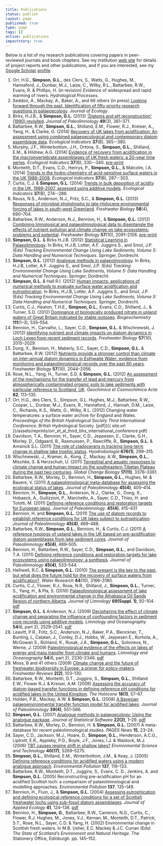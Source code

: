 ```yaml
---
title: Publications
status: publish
layout: page
published: true
type: page
tags: []
active: publications
impactstory: true
---
```


Below is a list of my research publications covering papers in peer-reviewed journals and book chapters. See my institution [web site](http://www.ucl.ac.uk/~ucfagls/) for details of project reports and other publications, and if you are interested, see my [Google Scholar](http://scholar.google.com) [profile](http://scholar.google.co.uk/citations?user=BFuK-JEAAAAJ).

1.  Orr, H.G., **Simpson, G.L.**, des Clers, S., Watts, G., Hughes, M.,
    Hannaford, J., Dunbar, M.J., Laize, C., Wilby, R.L., Battarbee,
    R.W., Evans, R. & Phillips, H. (in revision) Evidence of widespread
    and rapid warming of rivers. *Hydrological Processes*.
1. Seddon, A., Mackay, A., Baker, A., and 66 others (in press) [Looking forward through the past. Identification of fifty priority research questions in palaeoecology](http://doi.org/10.1111/1365-2745.12195). *Journal of Ecology*.
1. Birks, H.J.B., & **Simpson, G.L.** (2013) ['Diatoms and pH reconstruction' (1990) revisited](http://dx.doi.org/10.1007/s10933-013-9697-7). *Journal of Paleolimnology* **49**(3), 361&ndash;371.
1. Battarbee, R.W., **Simpson, G.L.**, Shilland, E.M., Flower, R.J., Kreiser, A., Yang, H., & Clarke, G. (2014) [Recovery of UK lakes from acidification: An assessment using combined palaeoecological and contemporary diatom assemblage data](http://dx.doi.org/10.1016/j.ecolind.2012.10.024). *Ecological Indicators* **37**(B), 365--380.
3.  Murphy, J.F., Winterbottom, J.H., Ortona, S., **Simpson, G.L.**,
    Shilland, E.M., & Hildrew, A.G. (2014) [Evidence of recovery
    from acidification in the macroinvertebrate assemblages of UK fresh
    waters: a 20&ndash;year time
    series](http://dx.doi.org/10.1016/j.ecolind.2012.07.009).
    *Ecological Indicators* **37**(B), 330--340.
    [pre-print](http://www.ucl.ac.uk/~ucfagls/papers/murphy_et_al_ecological_indicators_revised_green.pdf)
5.  Monteith, D.T., Evans, C.D., Henrys, P., **Simpson, G.L.**, &
    Malcolm, I.A. (2014) [Trends in the hydro-chemistry of
    acid-sensitive surface waters in the UK
    1988&ndash;2008](http://dx.doi.org/10.1016/j.ecolind.2012.08.013).
    *Ecological Indicators* **37**(B), 287--303.
6.  Curtis, C.J. & **Simpson, G.L.** (2014) [Trends in bulk
    deposition of acidity in the UK, 1988&ndash;2007, assessed using additive
    models](http://dx.doi.org/10.1016/j.ecolind.2012.10.023).
    *Ecological Indicators* **37**(B), 274--286.
4.  Reuss, N.S., Anderson, N.J., Fritz, S.C., & **Simpson, G.L.** (2013) [Responses of microbial phototrophs to late-Holocene environmental forcing of lakes in south-west Greenland](http://dx.doi.org/10.1111/fwb.12073). *Freshwater Biology* **58**(4), 690&ndash;704.
2.  Battarbee, R.W., Anderson, N.J., Bennion, H., & **Simpson, G.L.** (2012) [Combining limnological and palaeolimnological data to disentangle the effects of nutrient pollution and climate change on lake ecosystems: problems and potential](http://dx.doi.org/10.1111/j.1365-2427.2012.02860.x). *Freshwater Biology* **57**(10), 2091&ndash;2106. [pre-print](http://www.ucl.ac.uk/~ucfagls/papers/battarbee_et_al_freshwater_biology_synthesis.pdf)
8.  **Simpson, G.L.** & Birks H.J.B. (2012) [Statistical Learning in
    Palaeolimnology](http://dx.doi.org/10.1007/978-94-007-2745-8_9). In
    Birks, H.J.B, Lotter, A.F. Juggins S., and Smol, J.P. (Eds)
    *Tracking Environmental Change Using Lake Sediments, Volume 5: Data
    Handling and Numerical Techniques*. Springer, Dordrecht.
9.  **Simpson, G.L.** (2012) [Analogue methods in
    palaeolimnology](http://dx.doi.org/10.1007/978-94-007-2745-8_15). In
    Birks, H.J.B, Lotter, A.F. Juggins S., and Smol, J.P. (Eds)
    *Tracking Environmental Change Using Lake Sediments, Volume 5: Data
    Handling and Numerical Techniques*. Springer, Dordrecht.
10. **Simpson, G.L.** & Hall R.I. (2012) [Human impacts: applications of
    numerical methods to evaluate surface water acidification and
    eutrophication](http://dx.doi.org/10.1007/978-94-007-2745-8_19). In
    Birks, H.J.B, Lotter, A.F. Juggins S., and Smol, J.P. (Eds)
    *Tracking Environmental Change Using Lake Sediments, Volume 5: Data
    Handling and Numerical Techniques*. Springer, Dordrecht.
11. Curtis, C.J., Heaton, T.H.E., **Simpson, G.L.**, Evans, C.D.,
    Shilland, J., & Turner, S.D. (2012) [Dominance of biologically
    produced nitrate in upland waters of Great Britain indicated by
    stable isotopes](http://dx.doi.org/10.1007/s10533-011-9686-8).
    *Biogeochemistry* **111**(1&ndash;3), 535&ndash;554.
12. Bennion, H., Carvalho, L., Sayer, C.D., **Simpson, G.L.** &
    Wischnewski, J. (2012) [Identifying nutrient and climate impacts on
    diatom dynamics in Loch Leven from recent sediment
    records](http://dx.doi.org/10.1111/j.1365-2427.2011.02651.x).
    *Freshwater Biology* **57**(10), 2015&ndash;2029.
13. Dong, X., Bennion, H., Maberly, S.C., Sayer, C.D., **Simpson, G.L.**
    & Battarbee, R.W. (2012) [Nutrients provide a stronger control than
    climate on inter-annual diatom dynamics in Esthwaite Water: evidence
    from monitoring and palaeolimnological records over the past 60
    years](http://dx.doi.org/10.1111/j.1365-2427.2011.02670.x).
    *Freshwater Biology* **57**(10), 2044&ndash;2056.
14. Rose, N.L., Yang, H., Turner, S.D. & **Simpson, G.L.** (2012) [An
    assessment of the mechanisms for the transfer of lead and mercury
    from atmospherically contaminated organic soils to lake sediments
    with particular reference to Scotland,
    UK](http://dx.doi.org/10.1016/j.gca.2010.12.026). *Geochimica et
    Cosmochimica Acta* **82**, 113&ndash;135.
15. Orr, H.G., des Clers, S., Simpson, G.L. Hughes, M.J., Battarbee, R.W., Cooper, L., Dunbar, M.J., Evans, R., Hannaford, J., Hannah, D.M., Laize, C., Richards, K.S., Watts, G., Wilby, R.L. (2012) Changing water temperatures: a surface water archive for England and Wales. *Proceedings of the British Hydrological Society Third International Conference*. British Hydrological Society. [pdf]({{ site.url }}/assets/reprints/orr_et_al_third_bhs_international_conference.pdf)
15. Davidson, T.A., Bennion, H., Sayer, C.D., Jeppesen, E., Clarke,
    G.H., Morley, D., Odgaard, B., Rasmussen, P., Rawcliffe, R.,
    **Simpson, G.L.** & Amsinck S.L. (2011) [The role of cladocerans in
    tracking long-term change in shallow lake trophic
    status](http://dx.doi.org/10.1007/s10750-011-0851-9).
    *Hyodrobiologia* **676(1)**, 299&ndash;315.
16. Wischnewski, J., Kramer, A., Kong, Z., Mackay, A.W., **Simpson,
    G.L.**, Mischke, S. & Herzschuh, U. (2011) [Terrestrial and aquatic
    responses to climate change and human impact on the southeastern
    Tibetan Plateau during the past two
    centuries](http://dx.doi.org/10.1111/j.1365-2486.2011.02474.x).
    *Global Change Biology* **17(11)**, 3376&ndash;3391.
17. Battarbee, R.W., Morley, D., Bennion, H., **Simpson, G.L.**, Hughes,
    M. & Bauere, V. (2011) [A palaeolimnological meta-database for
    assessing the ecological status of
    lakes](http://dx.doi.org/10.1007/s10933-010-9417-5). *Journal of
    Paleolimnology* **45(4)**, 405&ndash;414.
18. Bennion, H., **Simpson, G.L.**, Anderson, N.J., Clarke, G., Dong,
    X., Hobaeck, A., Guilizzoni, P., Marchetto, A., Sayer, C.D., Thies,
    H. and Tolotti, M. (2011) [Defining reference conditions and
    restoration targets for European
    lakes](http://dx.doi.org/10.1007/s10933-010-9418-4). *Journal of
    Paleolimnology.* **45(4)**, 415&ndash;431
19. Bennion, H. and **Simpson, G.L.** (2011) [The use of diatom records
    to establish reference conditions for UK lakes subject to
    eutrophication](http://dx.doi.org/10.1007/s10933-010-9422-8).
    *Journal of Paleolimnology* **45(4)**, 469&ndash;488.
20. Battarbee, R.W., **Simpson, G.L.**, Bennion, H., & Curtis, C.J. (2011) [A reference typology of upland lakes in the UK based on
    pre-acidification diatom assemblages from lake sediment cores](http://dx.doi.org/10.1007/s10933-010-9426-4). *Journal of  Paleolimnology* **45(4)**, 489&ndash;505.
21. Bennion, H., Battarbee, R.W., Sayer, C.D., **Simpson, G.L.**, and
    Davidson, T.A. (2011) [Defining reference conditions and restoration
    targets for lake ecosystems using palaeolimnology: a
    synthesis](http://dx.doi.org/10.1007/s10933-010-9419-3). *Journal of
    Paleolimnology* **45(4)**, 533&ndash;544.
22. Helliwell, R.C. & **Simpson, G.L.** (2010) [The present is the key
    to the past, but what does the future hold for the recovery of
    surface waters from
    acidification?](http://dx.doi.org/10.1016/j.watres.2010.02.030).
    *Water Research* **44**(10), 3166&ndash;3180.
23. Curtis, C.J., Flower, R.J., Rose, N.R., Shilland, J., **Simpson,
    G.L.**, Turner, S., Yang, H., & Pla, S. (2010) [Palaeolimnological
    assessment of lake acidification and environmental change in the
    Athabasca Oil Sands Region of northern
    Alberta](http://dx.doi.org/10.4081/jlimnol.2010.s1.92). *Journal of
    Limnology* **69(Suppl. 1)**, 92&ndash;104.
    [pdf](http://dx.doi.org/10.4081/jlimnol.2010.s1.92)
24. **Simpson, G.L.** & Anderson, N.J. (2009) [Deciphering the effect of
    climate change and separating the influence of confounding factors
    in sediment core records using additive
    models](http://www.aslo.org/lo/toc/vol_54/issue_6_part_2/2529.html).
    *Limnology and Oceanography* **54**(6, part 2), 2529&ndash;2541.
    [pdf](http://www.aslo.org/lo/toc/vol_54/issue_6_part_2/2529.pdf)
25. Leavitt, P.R., Fritz, S.C., Anderson, N.J., Baker, P.A., Blenckner,
    T., Bunting, L, Catalan, J., Conley, D.J., Hobbs, W., Jeppesen E.,
    Korhola, A., McGowan S., Rühland, K., Rusak, J.A., **Simpson,
    G.L.**, Solovieva, N., Werne, J. (2009) [Paleolimnological evidence
    of the effects on lakes of energy and mass transfer from climate and
    humans](http://www.aslo.org/lo/toc/vol_54/issue_6_part_2/2330.html).
    *Limnology and Oceanography* **54**(6, part 2), 2330&ndash;2348.
    [pdf](http://www.aslo.org/lo/toc/vol_54/issue_6_part_2/2330.pdf)
26. Moss, B and 41 others (2009) [Climate change and the future of
    freshwater biodiversity in Europe: a primer for
    policy-makers](https://www.fba.org.uk/journals/index.php/FRJ/article/view/134).
    *Freshwater Reviews* **2(2)**, 103&ndash;130.
27. Battarbee, R.W., Monteith, D.T., Juggins, S., **Simpson, G.L.**,
    Shilland E.W., Flower R.J. & Kreiser, A.M. (2008) [Assessing the
    accuracy of diatom-based transfer functions in defining reference pH
    conditions for acidified lakes in the United
    Kingdom](http://dx.doi.org/10.1177/0959683607085571). *The Holocene*
    **18(1)**, 57&ndash;67.
28. Holden, P.B., Mackay, A.W. & **Simpson, G.L.** (2008) [A Bayesian
    palaeoenvironmental transfer function model for acidified
    lakes](http://dx.doi.org/10.1007/s10933-007-9129-7). *Journal of
    Paleolimnology* **39(4)**, 551&ndash;566.
29. **Simpson, G.L.** (2007) [Analogue methods in palaeoecology: Using
    the analogue package](http://www.jstatsoft.org/v22/i02). *Journal of
    Statistical Software* **22(2)**, 1&ndash;29.
    [pdf](http://www.jstatsoft.org/v22/i02/paper)
30. Battarbee, R.W., Morley, D., Bennion, H. & **Simpson, G.L.** (2007)
    A meta-database for recent paleolimnological studies. *PAGES News*
    **15**, 23&ndash;24.
31. Sayer, C.D., Jackson, M.J., Hoare, D., **Simpson, G.L.**, Henderson, A.C.G., Liptrott, E.R., Appleby, P.G., Boyle, J.F., Jones, I.J. & Waldock, M.J. (2006) [TBT causes regime shift in shallow lakes?](http://dx.doi.org/10.1021/es060161o) *Environmental Science and Technology* **40(17)**, 5269&ndash;5275.
32. **Simpson, G.L.**, Shilland, E.M., Winterbottom, J.M., & Keay, J. (2005) [Defining reference conditions for acidified waters using a modern analogue approach](http://dx.doi.org/10.1016/j.envpol.2004.12.025). *Environmental Pollution* **137**, 119&ndash;133.
33. Battarbee, R.W., Monteith, D.T., Juggins, S., Evans, C. D., Jenkins, A. and **Simpson, G.L.** (2005) Reconstructing pre-acidification pH for an acidified Scottish loch: a comparison of palaeolimnological and modelling approaches. *Environmental Pollution* **137**, 135&ndash;149.
34. Bennion, H., Fluin, J., & **Simpson, G.L.** (2004) [Assessing eutrophication and defining ecological reference conditions for a set of Scottish freshwater lochs using sub-fossil diatom assemblages](http://dx.doi.org/10.1111/j.1365-2664.2004.00874.x). *Journal of Applied Ecology* **41**, 124&ndash;138. [pdf](http://onlinelibrary.wiley.com/doi/10.1111/j.1365-2664.2004.00874.x/pdf)
35. Bennion, H., **Simpson, G.**, Battarbee, R.W., Cameron, N.G., Curtis, C., Flower, R.J. Hughes, M., Jones, V.J., Kernan, M., Monteith, D.T., Patrick, S.T., Rose, N.L., Sayer, C.D. & Yang, H. (2002) Environmental change in Scottish fresh waters. In M.B. Usher, E.C. Mackey & J.C. Curran (Eds) *The State of Scotland’s Environment and Natural Heritage*. The Stationery Office, Edinburgh. pp. 145&ndash;152.

